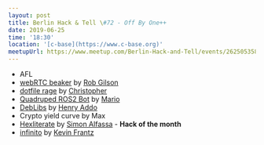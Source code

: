 ```yaml
---
layout: post
title: Berlin Hack & Tell \#72 - Off By One++
date: 2019-06-25
time: '18:30'
location: '[c-base](https://www.c-base.org)'
meetupUrl: https://www.meetup.com/Berlin-Hack-and-Tell/events/262505358/
---
```


* AFL
* [webRTC beaker](https://github.com/D1plo1d/tegh-cli) by [Rob Gilson](https://github.com/D1plo1d)
* [dotfile rage](https://gist.github.com/chr5tphr/506e4360f7569dcb1495cf63aaff9c90) by [Christopher](https://github.com/chr5tphr)
* [Quadruped ROS2 Bot](https://hackaday.io/project/165423-quadruped-ros2-bot) by [Mario](https://github.com/qwqw330/)
* [DebLibs](https://github.com/hellofresh/deblibs-gradle-plugin) by [Henry Addo](https://github.com/eyedol)
* Crypto yield curve by Max
* [Hexliterate](https://github.com/ssimono/hexliterate) by [Simon Alfassa](https://github.com/ssimono)  - **Hack of the month**
* [infinito](https://github.com/KevinFrantz/infinito) by [Kevin Frantz](https://github.com/KevinFrantz)

